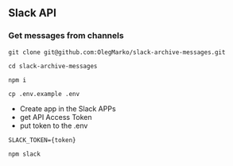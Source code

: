 ## Slack API

### Get messages from channels

`git clone git@github.com:OlegMarko/slack-archive-messages.git`

`cd slack-archive-messages`

`npm i`

`cp .env.example .env`

- Create app in the Slack APPs
- get API Access Token
- put token to the .env

`SLACK_TOKEN={token}`

`npm slack`
